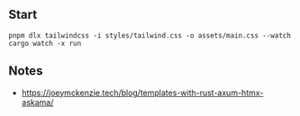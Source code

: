 ## Start

```
pnpm dlx tailwindcss -i styles/tailwind.css -o assets/main.css --watch
cargo watch -x run
```

## Notes

- https://joeymckenzie.tech/blog/templates-with-rust-axum-htmx-askama/


